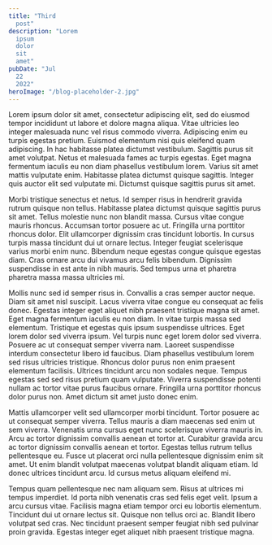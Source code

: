 ```yaml
---
title: "Third
  post"
description: "Lorem
  ipsum
  dolor
  sit
  amet"
pubDate: "Jul
  22
  2022"
heroImage: "/blog-placeholder-2.jpg"
---
```


Lorem
ipsum
dolor
sit
amet,
consectetur
adipiscing
elit,
sed
do
eiusmod
tempor
incididunt
ut
labore
et
dolore
magna
aliqua.
Vitae
ultricies
leo
integer
malesuada
nunc
vel
risus
commodo
viverra.
Adipiscing
enim
eu
turpis
egestas
pretium.
Euismod
elementum
nisi
quis
eleifend
quam
adipiscing.
In
hac
habitasse
platea
dictumst
vestibulum.
Sagittis
purus
sit
amet
volutpat.
Netus
et
malesuada
fames
ac
turpis
egestas.
Eget
magna
fermentum
iaculis
eu
non
diam
phasellus
vestibulum
lorem.
Varius
sit
amet
mattis
vulputate
enim.
Habitasse
platea
dictumst
quisque
sagittis.
Integer
quis
auctor
elit
sed
vulputate
mi.
Dictumst
quisque
sagittis
purus
sit
amet.

Morbi
tristique
senectus
et
netus.
Id
semper
risus
in
hendrerit
gravida
rutrum
quisque
non
tellus.
Habitasse
platea
dictumst
quisque
sagittis
purus
sit
amet.
Tellus
molestie
nunc
non
blandit
massa.
Cursus
vitae
congue
mauris
rhoncus.
Accumsan
tortor
posuere
ac
ut.
Fringilla
urna
porttitor
rhoncus
dolor.
Elit
ullamcorper
dignissim
cras
tincidunt
lobortis.
In
cursus
turpis
massa
tincidunt
dui
ut
ornare
lectus.
Integer
feugiat
scelerisque
varius
morbi
enim
nunc.
Bibendum
neque
egestas
congue
quisque
egestas
diam.
Cras
ornare
arcu
dui
vivamus
arcu
felis
bibendum.
Dignissim
suspendisse
in
est
ante
in
nibh
mauris.
Sed
tempus
urna
et
pharetra
pharetra
massa
massa
ultricies
mi.

Mollis
nunc
sed
id
semper
risus
in.
Convallis
a
cras
semper
auctor
neque.
Diam
sit
amet
nisl
suscipit.
Lacus
viverra
vitae
congue
eu
consequat
ac
felis
donec.
Egestas
integer
eget
aliquet
nibh
praesent
tristique
magna
sit
amet.
Eget
magna
fermentum
iaculis
eu
non
diam.
In
vitae
turpis
massa
sed
elementum.
Tristique
et
egestas
quis
ipsum
suspendisse
ultrices.
Eget
lorem
dolor
sed
viverra
ipsum.
Vel
turpis
nunc
eget
lorem
dolor
sed
viverra.
Posuere
ac
ut
consequat
semper
viverra
nam.
Laoreet
suspendisse
interdum
consectetur
libero
id
faucibus.
Diam
phasellus
vestibulum
lorem
sed
risus
ultricies
tristique.
Rhoncus
dolor
purus
non
enim
praesent
elementum
facilisis.
Ultrices
tincidunt
arcu
non
sodales
neque.
Tempus
egestas
sed
sed
risus
pretium
quam
vulputate.
Viverra
suspendisse
potenti
nullam
ac
tortor
vitae
purus
faucibus
ornare.
Fringilla
urna
porttitor
rhoncus
dolor
purus
non.
Amet
dictum
sit
amet
justo
donec
enim.

Mattis
ullamcorper
velit
sed
ullamcorper
morbi
tincidunt.
Tortor
posuere
ac
ut
consequat
semper
viverra.
Tellus
mauris
a
diam
maecenas
sed
enim
ut
sem
viverra.
Venenatis
urna
cursus
eget
nunc
scelerisque
viverra
mauris
in.
Arcu
ac
tortor
dignissim
convallis
aenean
et
tortor
at.
Curabitur
gravida
arcu
ac
tortor
dignissim
convallis
aenean
et
tortor.
Egestas
tellus
rutrum
tellus
pellentesque
eu.
Fusce
ut
placerat
orci
nulla
pellentesque
dignissim
enim
sit
amet.
Ut
enim
blandit
volutpat
maecenas
volutpat
blandit
aliquam
etiam.
Id
donec
ultrices
tincidunt
arcu.
Id
cursus
metus
aliquam
eleifend
mi.

Tempus
quam
pellentesque
nec
nam
aliquam
sem.
Risus
at
ultrices
mi
tempus
imperdiet.
Id
porta
nibh
venenatis
cras
sed
felis
eget
velit.
Ipsum
a
arcu
cursus
vitae.
Facilisis
magna
etiam
tempor
orci
eu
lobortis
elementum.
Tincidunt
dui
ut
ornare
lectus
sit.
Quisque
non
tellus
orci
ac.
Blandit
libero
volutpat
sed
cras.
Nec
tincidunt
praesent
semper
feugiat
nibh
sed
pulvinar
proin
gravida.
Egestas
integer
eget
aliquet
nibh
praesent
tristique
magna.
